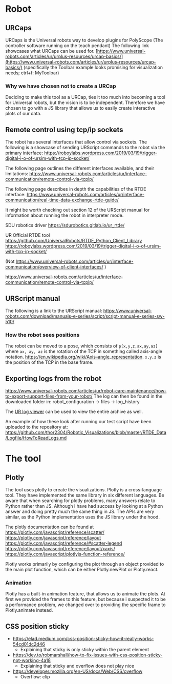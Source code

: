 # Robot
## URCaps
URCaps is the Universal robots way to develop plugins for PolyScope (The controller software running on the teach pendant)
The following link showcases what URCaps can be used for.
[https://www.universal-robots.com/articles/ur/urplus-resources/urcap-basics/](https://www.universal-robots.com/articles/ur/urplus-resources/urcap-basics/)
(specifically the Toolbar example looks promising for visualization needs; ctrl+f: MyToolbar)

### Why we have chosen not to create a URCap
Deciding to make this tool as a URCap, ties it too much into becoming a tool for Universal robots, but the vision is to be independent.
Therefore we have chosen to go with a JS library that allows us to easily create interactive plots of our data.

## Remote control using tcp/ip sockets
The robot has several interfaces that allow control via sockets.
The following is a showcase of sending URScript commands to the robot via the primary interface:
https://roboylabs.wordpress.com/2019/03/19/trigger-digital-i-o-of-ursim-with-tcp-ip-socket/

The following page outlines the different interfaces available, and their limitations:
https://www.universal-robots.com/articles/ur/interface-communication/remote-control-via-tcpip/

The following page describes in depth the capabilities of the RTDE interface:
https://www.universal-robots.com/articles/ur/interface-communication/real-time-data-exchange-rtde-guide/

It might be worth checking out section 12 of the URScript manual for information about running the robot in interpreter mode.

SDU robotics driver
https://sdurobotics.gitlab.io/ur_rtde/

UR Official RTDE tool
https://github.com/UniversalRobots/RTDE_Python_Client_Library
https://roboylabs.wordpress.com/2019/03/19/trigger-digital-i-o-of-ursim-with-tcp-ip-socket/

(Not
https://www.universal-robots.com/articles/ur/interface-communication/overview-of-client-interfaces/
)

https://www.universal-robots.com/articles/ur/interface-communication/remote-control-via-tcpip/

## URScript manual
The following is a link to the URScript manual:
https://www.universal-robots.com/download/manuals-e-series/script/script-manual-e-series-sw-510/

### How the robot sees positions
The robot can be moved to a pose, which consists of `p[x,y,z,ax,ay,az]` where `ax, ay, az` is the rotation of the TCP in something called axis-angle notation.
https://en.wikipedia.org/wiki/Axis–angle_representation.
`x,y,z` is the position of the TCP in the base frame.

## Exporting logs from the robot
https://www.universal-robots.com/articles/ur/robot-care-maintenance/how-to-export-support-files-from-your-robot/
The log can then be found in the downloaded folder in: robot_configuration -> files -> log_history

The [UR log viewer](https://www.universal-robots.com/articles/ur/robot-care-maintenance/ur-log-viewer-manual/)  can be used to view the entire archive as well.

An example of how these look after running our test script have been uploaded to the repository at:
https://github.com/thor2304/Robotic_Visualizations/blob/master/RTDE_Data/Logfile/HowToReadLogs.md


# The tool
## Plotly
The tool uses plotly to create the visualizations. 
Plotly is a cross-language tool. 
They have implemented the same library in six different languages. 
Be aware that when searching for plotly problems, many answers relate to Python rather than JS.
Although i have had success by looking at a Python answer and doing pretty much the same thing in JS. 
The APIs are very similar, as the Python implementation uses the JS library under the hood.

The plotly documentation can be found at
https://plotly.com/javascript/reference/scatter/
https://plotly.com/javascript/reference/layout
https://plotly.com/javascript/reference/#scatter-legend
https://plotly.com/javascript/reference/layout/xaxis/
https://plotly.com/javascript/plotlyjs-function-reference/

Plotly works primarily by configuring the plot through an object provided to the main plot function, 
which can be either Plotly.newPlot or Plotly.react.

### Animation
Plotly has a built-in animation feature, that allows us to animate the plots.
At first we provided the frames to this feature, but because i suspected it to be a performance problem, 
we changed over to providing the specific frame to Plotly.animate instead.

## CSS position sticky
- https://elad.medium.com/css-position-sticky-how-it-really-works-54cd01dc2d46
  - Explaining that sticky is only sticky within the parent element
- https://dev.to/robmarshall/how-to-fix-issues-with-css-position-sticky-not-working-4a18
  - Explaining that sticky and overflow does not play nice
- https://developer.mozilla.org/en-US/docs/Web/CSS/overflow
  - Overflow: clip

